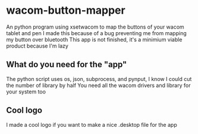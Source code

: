 # wacom-button-mapper
An python program using xsetwacom to map the buttons of your wacom tablet and pen
I made this because of a bug preventing me from mapping my button over bluetooth
This app is not finished, it's a minimium viable product because I'm lazy

## What do you need for the "app"
The python script uses os, json, subprocess, and pynput, I know I could cut the number of library by half
You need all the wacom drivers and library for your system too 

## Cool logo
I made a cool logo if you want to make a nice .desktop file for the app

